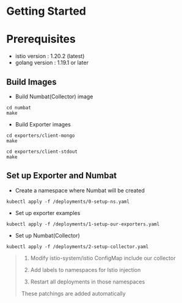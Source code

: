 # Getting Started

# Prerequisites
- istio version : 1.20.2 (latest)
- golang version : 1.19.1 or later

## Build Images
- Build Numbat(Collector) image
```
cd numbat
make
```

- Build Exporter images
```
cd exporters/client-mongo
make
```
```
cd exporters/client-stdout
make
```

## Set up Exporter and Numbat
- Create a namespace where Numbat will be created
```
kubectl apply -f /deployments/0-setup-ns.yaml
```

- Set up exporter examples
```
kubectl apply -f /deployments/1-setup-our-exporters.yaml
```

- Set up Numbat(Collector)
```
kubectl apply -f /deployments/2-setup-collector.yaml
```

> 1. Modify istio-system/istio ConfigMap include our collector
>
> 2. Add labels to namespaces for Istio injection
>
> 3. Restart all deployments in those namespaces
>
> These patchings are added automatically
